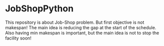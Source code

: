 # JobShopPython
This repository is about Job-Shop problem. But first objective is not makespan! The main idea is reducing the gap at the start of the schedule. Also having min makespan is important, but the main idea is not to stop the facility soon!
